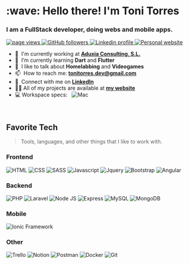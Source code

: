 <h1 align="left" id="macropower-title">:wave: Hello there! I'm Toni Torres</h1>
<h3 align="left">I am a FullStack developer, doing webs and mobile apps.</h3>

<p align="left">
  <a href="https://github.com/ToniTorresDev/ToniTorresDev">
    <img src="https://komarev.com/ghpvc/?username=ToniTorresDev" alt="page views" />
  </a>
  <a href="https://github.com/ToniTorresDev?tab=followers">
    <img alt="GitHub followers" src="https://img.shields.io/github/followers/MacroPower?color=green&logo=github">
  </a>
  <a href="https://www.linkedin.com/in/tonitorresprogramador/">
    <img alt="Linkedin profile" src="https://img.shields.io/badge/Linkedin-profile-9cf?logo=linkedin">
  </a>
  <a href="https://tonitorrescuenca.com">
    <img alt="Personal website" src="https://img.shields.io/badge/My%20website-Dev-blueviolet">
  </a>
</p>

- :office: &nbsp;I'm currently working at **[Aduxia Consulting, S.L.]**
- :seedling: &nbsp;I’m currently learning **Dart** and **Flutter**
- :speech_balloon: &nbsp;I like to talk about **Homelabbing** and **Videogames**
- :mailbox: &nbsp;How to reach me: **tonitorres.dev@gmail.com**
- :link: &nbsp;Connect with me on **[LinkedIn]**
- 👨‍💻 All of my projects are available at **[my website]**
- 💻 Workspace specs: &nbsp; <img align="bottom" src="https://img.shields.io/badge/MacOS-Dev-red?logo=Apple" alt="Mac"/>

<br>

<h2 align="left" id="ToniTorresDev-tech">Favorite Tech</h2>

> Tools, languages, and other things that I like to work with.

<div>
  <h3>Frontend</h3>

  <img src="https://img.shields.io/badge/HTML5-E34F26?style=for-the-badge&logo=html5&logoColor=white" alt="HTML" />

  <img src="https://img.shields.io/badge/CSS3-1572B6?style=for-the-badge&logo=css3&logoColor=white" alt="CSS" />

  <img src="https://img.shields.io/badge/Sass-CC6699?style=for-the-badge&logo=sass&logoColor=white" alt="SASS" />

  <img src="https://img.shields.io/badge/JavaScript-F7DF1E?style=for-the-badge&logo=javascript&logoColor=black" alt="Javascript" />

  <img src="https://img.shields.io/badge/jQuery-0769AD?style=for-the-badge&logo=jquery&logoColor=white" alt="Jquery" />

  <img src="https://img.shields.io/badge/Bootstrap-563D7C?style=for-the-badge&logo=bootstrap&logoColor=white" alt="Bootstrap" />

  <img src="https://img.shields.io/badge/Angular-DD0031?style=for-the-badge&logo=angular&logoColor=white" alt="Angular" />
</div>

<div>
  <h3>Backend</h3>

  <img src="https://img.shields.io/badge/PHP-777BB4?style=for-the-badge&logo=php&logoColor=white" alt="PHP" />

  <img src="https://img.shields.io/badge/Laravel-FF2D20?style=for-the-badge&logo=laravel&logoColor=white" alt="Laravel" />

  <img src="https://img.shields.io/badge/Node.js-43853D?style=for-the-badge&logo=node.js&logoColor=white" alt="Node JS" />

  <img src="https://img.shields.io/badge/Express.js-404D59?style=for-the-badge" alt="Express" />

  <img src="https://img.shields.io/badge/MySQL-005C84?style=for-the-badge&logo=mysql&logoColor=white" alt="MySQL" />

  <img src="https://img.shields.io/badge/MongoDB-4EA94B?style=for-the-badge&logo=mongodb&logoColor=white" alt="MongoDB" />

</div>

<h3>Mobile</h3>

  <img src="https://img.shields.io/badge/Ionic-3880FF?style=for-the-badge&logo=ionic&logoColor=white" alt="Ionic Framework" />

<div>

  <h3>Other</h3>

  <img src="https://img.shields.io/badge/Trello-0052CC?style=for-the-badge&logo=trello&logoColor=white" alt="Trello" />

  <img src="https://img.shields.io/badge/Notion-000000?style=for-the-badge&logo=notion&logoColor=white" alt="Notion" />
</a>

  <img src="https://img.shields.io/badge/Postman-FF6C37?style=for-the-badge&logo=postman&logoColor=white" alt="Postman" />

  <img src="https://img.shields.io/badge/docker-%230db7ed.svg?style=for-the-badge&logo=docker&logoColor=white" alt="Docker" />
</a>

  <img src="https://img.shields.io/badge/git-%23F05033.svg?style=for-the-badge&logo=git&logoColor=white" alt="Git" />

</div>

<!-- prettier-ignore-end -->

<!-- links -->

[aduxia consulting, s.l.]: https://www.aduxia.com/ "Aduxia Consulting"
[linkedin]: https://www.linkedin.com/in/tonitorresprogramador/ "Toni Torres LinkedIn"
[my website]: https://tonitorrescuenca.com/
